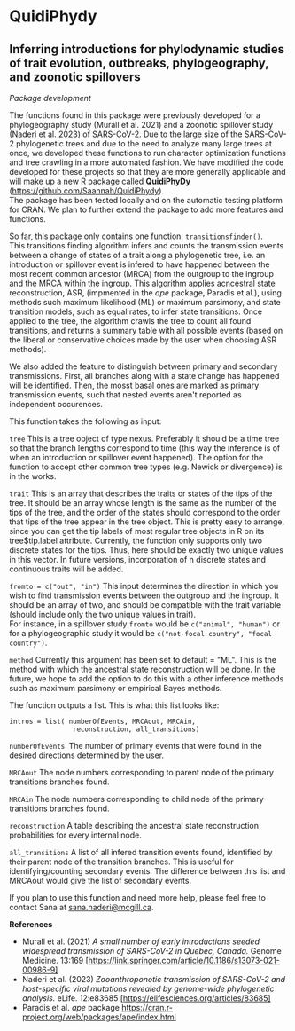 # QuidiPhydy

## Inferring introductions for phylodynamic studies of trait evolution, outbreaks, phylogeography, and zoonotic spillovers

*Package development*


The functions found in this package were previously developed for a phylogeography study (Murall et al. 2021) and a zoonotic spillover study (Naderi et al. 2023) of SARS-CoV-2. Due to the large size of the SARS-CoV-2 phylogenetic trees and due to the need to analyze many large trees at once, we developed these functions to run character optimization functions and tree crawling in a more automated fashion. We have modified the code developed for these projects so that they are more generally applicable and will make up a new R package called **QuidiPhyDy** (https://github.com/Saannah/QuidiPhydy).  
The package has been tested locally and on the automatic testing platform for CRAN. We plan to further extend the package to add more features and functions.  

So far, this package only contains one function: `transitionsfinder()`.  
This transitions finding algorithm infers and counts the transmission events between a change of states of a trait along a phylogenetic tree, i.e. an introduction or spillover event is infered to have happened between the most recent common ancestor (MRCA) from the outgroup to the ingroup and the MRCA within the ingroup. This algorithm applies acncestral state reconstruction, ASR, (impmented in the *ape* package, Paradis et al.), using methods such maximum likelihood (ML) or maximum parsimony, and state transition models, such as equal rates, to infer state transitions. Once applied to the tree, the algorithm crawls the tree to count all found transitions, and returns a summary table with all possible events (based on the liberal or conservative choices made by the user when choosing ASR methods). 

We also added the feature to distinguish between primary and secondary transmissions. First, all branches along with a state change has happened will be identified. Then, the mosst basal ones are marked as primary transmission events, such that nested events aren't reported as independent occurences.


This function takes the following as input:

``` tree ```
This is a tree object of type nexus. Preferably it should be a time tree so that the branch lengths correspond to time (this way the inference is of when an introduction or spillover event happened). The option for the function to accept other common tree types (e.g. Newick or divergence) is in the works.

```trait```
This is an array that describes the traits or states of the tips of the tree. It should be an array whose length is the same as the number of the tips of the tree, and the order of the states should correspond to the order that tips of the tree appear in the tree object. This is pretty easy to arrange, since you can get the tip labels of most regular tree objects in R on its tree$tip.label attribute. Currently, the function only supports only two discrete states for the tips. Thus, here should be exactly two unique values in this vector. In future versions, incorporation of n discrete states and continuous traits will be added. 

```fromto = c("out", "in")```
This input determines the direction in which you wish to find transmission events between the outgroup and the ingroup. It should be an array of two, and should be compatible with the trait variable (should include only the two unique values in trait).  
For instance, in a spillover study `fromto` would be `c("animal", "human")` or for a phylogeographic study it would be `c("not-focal country", "focal country")`. 

```method```
Currently this argument has been set to default = "ML". This is the method with which the ancestral state reconstruction will be done. In the future, we hope to add the option to do this with a other inference methods such as maximum parsimony or empirical Bayes methods.

The function outputs a list. This is what this list looks like:

```
intros = list( numberOfEvents, MRCAout, MRCAin,
                reconstruction, all_transitions)
```
 ```numberOfEvents ```The number of primary events that were found in the desired directions determined by the user.

```MRCAout``` The node numbers corresponding to parent node of the primary transitions branches found.

 ```MRCAin``` The node numbers corresponding to child node of the primary transitions branches found.

```reconstruction``` A table describing the ancestral state reconstruction probabilities for every internal node.

```all_transitions``` A list of all infered transition events found, identified by their parent node of the transition branches. This is useful for identifying/counting secondary events. The difference between this list and MRCAout would give the list of secondary events.

If you plan to use this function and need more help, please feel free to contact Sana at sana.naderi@mcgill.ca.  

**References**  
- Murall et al. (2021) *A small number of early introductions seeded widespread transmission of SARS-CoV-2 in Quebec, Canada.* Genome Medicine. 13:169 [https://link.springer.com/article/10.1186/s13073-021-00986-9]  
- Naderi et al. (2023) *Zooanthroponotic transmission of SARS-CoV-2 and host-specific viral mutations revealed by genome-wide phylogenetic analysis.* eLife. 12:e83685 [https://elifesciences.org/articles/83685]  
- Paradis et al. *ape* package https://cran.r-project.org/web/packages/ape/index.html  


